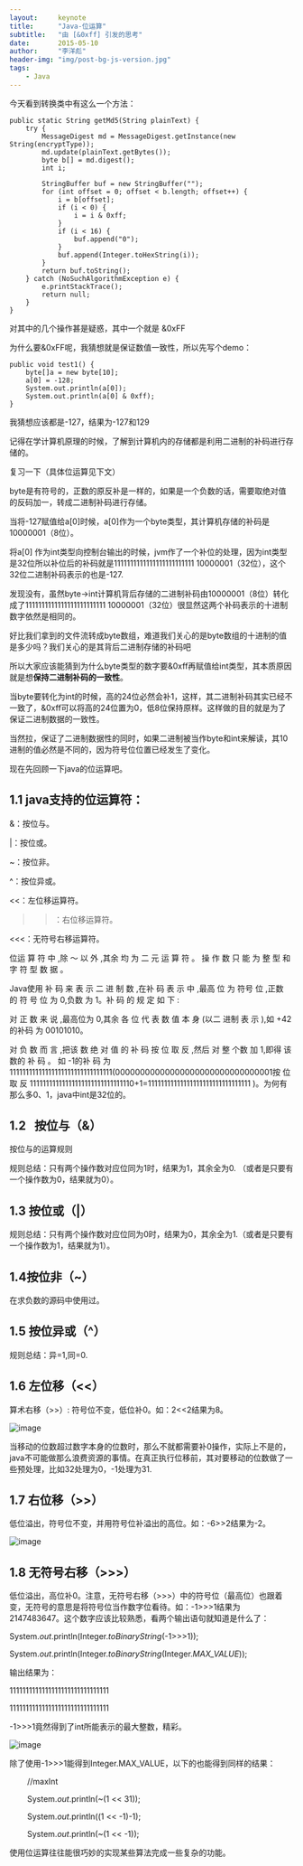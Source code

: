 ```yaml
---
layout:     keynote
title:      "Java-位运算"
subtitle:   "由 [&0xff] 引发的思考"
date:       2015-05-10
author:     "李洋彪"
header-img: "img/post-bg-js-version.jpg"
tags:
    - Java
---
```


今天看到转换类中有这么一个方法：

	public static String getMd5(String plainText) {
        try {
            MessageDigest md = MessageDigest.getInstance(new String(encryptType));
            md.update(plainText.getBytes());
            byte b[] = md.digest();
            int i;

            StringBuffer buf = new StringBuffer("");
            for (int offset = 0; offset < b.length; offset++) {
                i = b[offset];
                if (i < 0) {
                    i = i & 0xff;
                }
                if (i < 16) {
                    buf.append("0");
                }
                buf.append(Integer.toHexString(i));
            }
            return buf.toString();
        } catch (NoSuchAlgorithmException e) {
            e.printStackTrace();
            return null;
        }
    }

对其中的几个操作甚是疑惑，其中一个就是 &0xFF

为什么要&0xFF呢，我猜想就是保证数值一致性，所以先写个demo：

	public void test1() {
        byte[]a = new byte[10];
        a[0] = -128;
        System.out.println(a[0]);
        System.out.println(a[0] & 0xff);
    }

我猜想应该都是-127，结果为-127和129

记得在学计算机原理的时候，了解到计算机内的存储都是利用二进制的补码进行存储的。

复习一下（具体位运算见下文）

byte是有符号的，正数的原反补是一样的，如果是一个负数的话，需要取绝对值的反码加一，转成二进制补码进行存储。

当将-127赋值给a[0]时候，a[0]作为一个byte类型，其计算机存储的补码是10000001（8位）。

将a[0] 作为int类型向控制台输出的时候，jvm作了一个补位的处理，因为int类型是32位所以补位后的补码就是1111111111111111111111111 10000001（32位），这个32位二进制补码表示的也是-127.

发现没有，虽然byte->int计算机背后存储的二进制补码由10000001（8位）转化成了1111111111111111111111111 10000001（32位）很显然这两个补码表示的十进制数字依然是相同的。

好比我们拿到的文件流转成byte数组，难道我们关心的是byte数组的十进制的值是多少吗？我们关心的是其背后二进制存储的补码吧

所以大家应该能猜到为什么byte类型的数字要&0xff再赋值给int类型，其本质原因就是想**保持二进制补码的一致性**。

当byte要转化为int的时候，高的24位必然会补1，这样，其二进制补码其实已经不一致了，&0xff可以将高的24位置为0，低8位保持原样。这样做的目的就是为了保证二进制数据的一致性。

当然拉，保证了二进制数据性的同时，如果二进制被当作byte和int来解读，其10进制的值必然是不同的，因为符号位位置已经发生了变化。



现在先回顾一下java的位运算吧。

## 1.1 java支持的位运算符：

&：按位与。

|：按位或。

~：按位非。

^：按位异或。

<<：左位移运算符。

>>：右位移运算符。

<<<：无符号右移运算符。

位运 算 符 中 ,除 ～ 以 外 ,其余 均 为 二 元 运 算 符 。 操 作 数 只 能 为 整 型 和字 符 型 数 据 。

Java使用 补 码 来 表 示 二 进 制 数 ,在补 码 表 示 中 ,最高 位 为 符号 位 ,正数 的 符 号 位 为 0,负数 为 1。补 码 的 规 定 如 下 :

对 正 数 来 说 ,最高位为 0,其余 各 位 代 表 数 值 本 身 (以二 进制 表 示 ),如 +42的补码 为 00101010。

对 负 数 而 言 ,把该 数 绝 对 值 的 补 码 按 位 取 反 ,然后 对 整 个数 加 1,即得 该 数的 补 码 。 如 -1的补 码 为11111111111111111111111111111111(00000000000000000000000000000001按 位 取 反 11111111111111111111111111111110+1=11111111111111111111111111111111 )。为何有那么多0、1，java中int是32位的。

## 1.2   按位与（&）

按位与的运算规则


规则总结：只有两个操作数对应位同为1时，结果为1，其余全为0\. （或者是只要有一个操作数为0，结果就为0）。

## 1.3 按位或（|）

规则总结：只有两个操作数对应位同为0时，结果为0，其余全为1.（或者是只要有一个操作数为1，结果就为1）。

## 1.4按位非（~）

在求负数的源码中使用过。

## 1.5 按位异或（^）

规则总结：异=1,同=0.

## 1.6 左位移（<<）

算术右移（>>）: 符号位不变，低位补0。如：2<<2结果为8。

![image](http://upload-images.jianshu.io/upload_images/4126773-9e7929939693d2c0?imageMogr2/auto-orient/strip%7CimageView2/2/w/1240)

当移动的位数超过数字本身的位数时，那么不就都需要补0操作，实际上不是的，java不可能做那么浪费资源的事情。在真正执行位移前，其对要移动的位数做了一些预处理，比如32处理为0，-1处理为31.

## 1.7 右位移（>>）

低位溢出，符号位不变，并用符号位补溢出的高位。如：-6>>2结果为-2。

![image](http://upload-images.jianshu.io/upload_images/4126773-a1dc37d4963f912c?imageMogr2/auto-orient/strip%7CimageView2/2/w/1240)

## 1.8 无符号右移（>>>）

低位溢出，高位补0。注意，无符号右移（>>>）中的符号位（最高位）也跟着变，无符号的意思是将符号位当作数字位看待。如：-1>>>1结果为2147483647。这个数字应该比较熟悉，看两个输出语句就知道是什么了：

System.*out*.println(Integer.*toBinaryString*(-1>>>1));

System.*out*.println(Integer.*toBinaryString*(Integer.*MAX_VALUE*));

输出结果为：

1111111111111111111111111111111

1111111111111111111111111111111

-1>>>1竟然得到了int所能表示的最大整数，精彩。

![image](http://upload-images.jianshu.io/upload_images/4126773-758d2489fbe3b3cf?imageMogr2/auto-orient/strip%7CimageView2/2/w/1240)

除了使用-1>>>1能得到Integer.MAX_VALUE，以下的也能得到同样的结果：

        //maxInt

        System.*out*.println(~(1 << 31));

        System.*out*.println((1 << -1)-1);

        System.*out*.println(~(1 << -1));

使用位运算往往能很巧妙的实现某些算法完成一些复杂的功能。